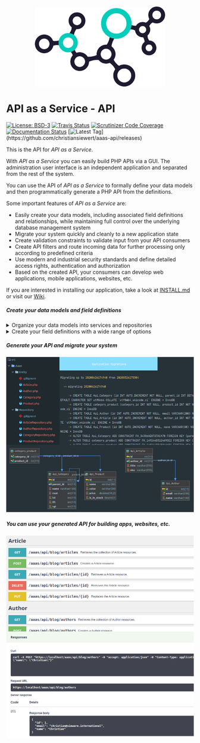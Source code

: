 <p align="center">
    <img src="https://raw.githubusercontent.com/christiansiewert/aaas-api/develop/docs/logo.png" alt="API as a Service" />
</p>

# API as a Service - API

[![License: BSD-3](https://img.shields.io/badge/License-BSD%203--Clause-blue.svg)](https://opensource.org/licenses/BSD-3-Clause)
[![Travis Status](https://img.shields.io/travis/christiansiewert/aaas-api.svg)](https://travis-ci.org/christiansiewert/aaas-api)
[![Scrutinizer Code Coverage](https://img.shields.io/scrutinizer/coverage/g/christiansiewert/aaas-api.svg)](https://scrutinizer-ci.com/g/christiansiewert/aaas-api)
[![Documentation Status](https://readthedocs.org/projects/aaas-api/badge/?version=latest)](https://aaas-api.readthedocs.io)
[![Latest Tag](https://img.shields.io/github/tag/christiansiewert/aaas-api.svg?)](https://github.com/christiansiewert/aaas-api/releases)

This is the API for _API as a Service_.

With _API as a Service_ you can easily build PHP APIs via a GUI. The administration user interface is an independent application and separated from the rest of the system. 

You can use the API of _API as a Service_ to formally define your data models and then programmatically generate a PHP API from the definitions.

Some important features of _API as a Service_ are:

 * Easily create your data models, including associated field definitions and relationships, while maintaining full control over the underlying database management system
 * Migrate your system quickly and cleanly to a new application state 
 * Create validation constraints to validate input from your API consumers
 * Create API filters and route incoming data for further processing only according to predefined criteria
 * Use modern and industrial security standards and define detailed access rights, authentication and authorization
 * Based on the created API, your consumers can develop web applications, mobile applications, websites, etc.
 
If you are interested in installing our application, take a look at [INSTALL.md] or visit our [Wiki].
 
##### Create your data models and field definitions

<details>
<summary>Organize your data models into services and repositories</summary>
<p>

```yaml
// POST /aaas/projects

{
  "name": "Web Application",
  "repositories" : [
    {
      "name": "Blog",
      "services": [
        { "name": "Article" },
        { "name": "Author" }
      ]
    },
    {
      "name": "Shop",
      "services": [
        { "name": "Product" },
        { 
          "name": "Category", 
          "type": "tree" 
        }
      ]
    }
  ]
}
```

</p>
</details>

<details>
<summary>Create your field definitions with a wide range of options</summary>
<p>

```yaml
// POST /aaas/service/fields

{
  "name": "email",
  "dataType": "string",
  "isUnique": true,
  "isNullable": false,
  "service" : "/aaas/repository/services/2"
}

{
  "name" : "isInStock",
  "dataType" : "boolean",
  "service" : "/aaas/repository/services/3"
}

{
  "name" : "price",
  "dataType" : "decimal",
  "dataTypePrecision" : 10,
  "dataTypeScale" : 2,
  "service" : "/aaas/repository/services/3"
}

{
  "name" : "sku",
  "length" : 13,
  "service" : "/aaas/repository/services/3",
  "fieldOptions": [
    {
      "name" : "default",
      "value" : "PRD-123456789"
    }
  ]
}
```

</p>
</details>

##### Generate your API and migrate your system

<img src="https://raw.githubusercontent.com/christiansiewert/aaas-api/develop/docs/images/example_02.png" />

##### You can use your generated API for building apps, websites, etc.

<img src="https://raw.githubusercontent.com/christiansiewert/aaas-api/develop/docs/images/example_03.png" />

[Wiki]: https://aaas-api.readthedocs.io
[INSTALL.md]: https://github.com/christiansiewert/aaas-api/blob/develop/INSTALL.md